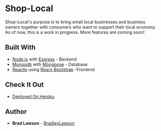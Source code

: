 # Shop-Local

Shop-Local's purpose is to bring small local businesses and business owners together with consumers who want to support their local economy. As of now, this is a work in progress. More features are coming soon!

## Built With   

* [Node.js](https://nodejs.org/en/) with [Express](https://expressjs.com/) - Backend
* [Mongodb](https://www.mongodb.com/) with [Mongoose](http://mongoosejs.com/) - Database
* [Reactjs](https://reactjs.org/) using [React-Bootstrap](https://react-bootstrap.github.io/) -Frontend



## Check It Out

* [Deployed On Heroku](https://obscure-woodland-15029.herokuapp.com/)

## Author

* **Brad Lawson** - [BradleyLawson](https://github.com/BradleyLawson)
